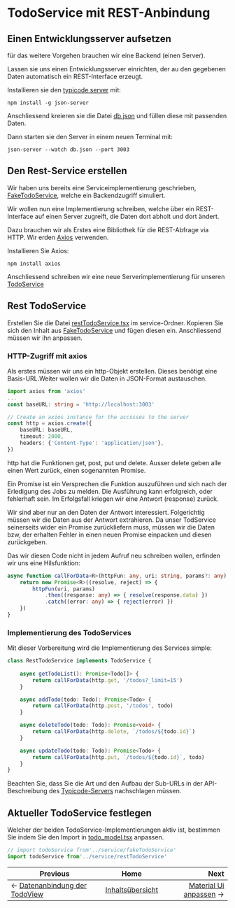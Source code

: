 # TodoService mit REST-Anbindung

## Einen Entwicklungsserver aufsetzen
für das weitere Vorgehen brauchen wir eine Backend (einen Server).

Lassen sie uns einen Entwicklungsserver einrichten, der au den gegebenen Daten automatisch ein REST-Interface erzeugt.

Installieren sie den [typicode server](https://github.com/typicode/json-server) mit:
```
npm install -g json-server
```
Anschliessend kreieren sie die Datei [db.json](../db.json) und füllen diese mit passenden Daten.

Dann starten sie den Server in einem neuen Terminal mit:
```
json-server --watch db.json --port 3003
```

## Den Rest-Service erstellen

Wir haben uns bereits eine Serviceimplementierung geschrieben, [FakeTodoService](../src/service/fakeTodoService.tsx), welche ein Backendzugriff simuliert.

Wir wollen nun eine Implementierung schreiben, welche über ein REST-Interface auf einen Server zugreift, die Daten dort abholt und dort ändert.

Dazu brauchen wir als Erstes eine Bibliothek für die REST-Abfrage via HTTP. Wir erden [Axios](https://github.com/axios/axios#features) verwenden.

Installieren Sie Axios:
```
npm install axios
```
Anschliessend schreiben wir eine neue Serverimplementierung für unseren [TodoService](../src/service/TodoService.tsx)

## Rest TodoService

Erstellen Sie die Datei [restTodoService.tsx](../src/service/restTodoService.tsx) im service-Ordner. Kopieren Sie sich den Inhalt aus [FakeTodoService](../src/service/fakeTodoService.tsx) und fügen diesen ein. Anschliessend müssen wir ihn anpassen.

### HTTP-Zugriff mit axios

Als erstes müssen wir uns ein http-Objekt erstellen. Dieses benötigt eine Basis-URL.Weiter wollen wir die Daten in JSON-Format austauschen.

```typescript
import axios from 'axios'
...
const baseURL: string = 'http://localhost:3003'

// Create an axios instance for the accssses to the server
const http = axios.create({
    baseURL: baseURL,
    timeout: 2000,
    headers: {'Content-Type': 'application/json'},
})
```

http hat die Funktionen get, post, put und delete.
Ausser delete geben alle einen Wert zurück, einen sogenannten Promise.

Ein Promise ist ein Versprechen die Funktion auszuführen und sich nach der Erledigung des Jobs zu melden. Die Ausführung kann erfolgreich, oder fehlerhaft sein. Im Erfolgsfall kriegen wir eine Antwort (response) zurück.

Wir sind aber nur an den Daten der Antwort interessiert. Folgerichtig müssen wir die Daten aus der Antwort extrahieren. Da unser TodService seinerseits wider ein Promise zurückliefern muss, müssen wir die Daten bzw, der erhalten Fehler in einen neuen Promise einpacken und diesen zurückgeben.

Das wir diesen Code nicht in jedem Aufruf neu schreiben wollen, erfinden wir uns eine Hilsfunktion:

```typescript
async function callForData<R>(httpFun: any, uri: string, params?: any): Promise<R> {
    return new Promise<R>((resolve, reject) => {
        httpFun(uri, params)
            .then((response: any) => { resolve(response.data) })
            .catch((error: any) => { reject(error) })
    })
}
```
### Implementierung des TodoServices

Mit dieser Vorbereitung wird die Implementierung des Services simple:

```typescript
class RestTodoService implements TodoService {
    
    async getTodoList(): Promise<Todo[]> {
        return callForData(http.get, '/todos?_limit=15')
    }

    async addTodo(todo: Todo): Promise<Todo> {
        return callForData(http.post, '/todos', todo)
    }

    async deleteTodo(todo: Todo): Promise<void> {
        return callForData(http.delete, `/todos/${todo.id}`)
    }

    async updateTodo(todo: Todo): Promise<Todo> {
        return callForData(http.put, `/todos/${todo.id}`, todo)
    }
}
```

Beachten Sie, dass Sie die Art und den Aufbau der Sub-URLs in der API-Beschreibung des [Typicode-Servers](https://jsonplaceholder.typicode.com) nachschlagen müssen.

## Aktueller TodoService festlegen

Welcher der beiden TodoService-Implementierungen aktiv ist, bestimmen Sie indem Sie den Import in [todo_model.tsx](../src/model/todo_model.tsx) anpassen.

```typescript
// import todoService from'../service/fakeTodoService'
import todoService from'../service/restTodoService'
```

| Previous | Home | Next  |
| -------- |:----:| -----:|
| <- [Datenanbindung der TodoView](./todo_form_with_data.md) | [Inhaltsübersicht](./setup_project.md) | [Material Ui anpassen](./fun_with_materialui.md) ->